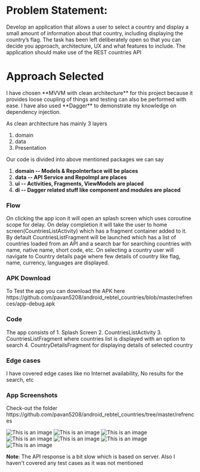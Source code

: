 <h1>Problem Statement:</h1>
Develop an application that allows a user to select a country and display a
small amount of information about that country, including displaying the
country’s flag. The task has been left deliberately open so that you can
decide you approach, architecture, UX and what features to include.
The application should make use of the REST countries API

<h1>Approach Selected</h1>
I have chosen **MVVM with clean architecture** for this project because it
provides loose coupling of things and testing can also be performed with ease. I have also used **Dagger**
to demonstrate my knowledge on dependency injection.

As clean architecture has mainly 3 layers
1. domain
3. data
3. Presentation

Our code is divided into above mentioned packages we can say
1. **domain -- Models & RepoInterface will be places**
2. **data  -- API Service and RepoImpl are places**
3. **ui   -- Activities, Fragments, ViewModels are placed**
4. **di  -- Dagger related stuff like  component and modules are placed**

<h3>Flow</h3>
On clicking the app icon it will open an splash screen which uses coroutine scope for delay.
 On delay completion it will take the user to home screen(CountriesListActivity) which has a fragment container added to it.
 By default CountriesListFragment will be launched which has a list of countries loaded from an API and a search bar for searching countries with name, native name, short code, etc.
 On selecting a country user will navigate to Country details page where few details of country like flag, name,
 currency, languages are displayed. 
 
 <h3>APK Download</h3>
 To Test the app you can download the APK here
https://github.com/pavan5208/android_rebtel_countries/blob/master/refrences/app-debug.apk

<h3>Code</h3>
The app consists of
 1. Splash Screen
 2. CountriesListActivity
 3. CountriesListFragment where countries list is displayed with an option to search
 4. CountryDetailsFragment for displaying details of selected country

<h3>Edge cases</h3>
I have covered edge cases like no Internet availability, No results for the search, etc

<h3>App Screenshots</h3>
Check-out the folder https://github.com/pavan5208/android_rebtel_countries/tree/master/refrences

![This is an image](https://github.com/pavan5208/android_rebtel_countries/blob/master/refrences/1_splash.jpg)
![This is an image](https://github.com/pavan5208/android_rebtel_countries/blob/master/refrences/2_list.jpg)
![This is an image](https://github.com/pavan5208/android_rebtel_countries/blob/master/refrences/3_details.jpg)
![This is an image](https://github.com/pavan5208/android_rebtel_countries/blob/master/refrences/4_search.jpg)
![This is an image](https://github.com/pavan5208/android_rebtel_countries/blob/master/refrences/5_details.jpg)
![This is an image](https://github.com/pavan5208/android_rebtel_countries/blob/master/refrences/6_no_network.jpg)
![This is an image](https://github.com/pavan5208/android_rebtel_countries/blob/master/refrences/7_no_results.jpg)

**Note**: The API response is a bit slow which is based on server.
 Also I haven't covered any test cases as it was not mentioned
